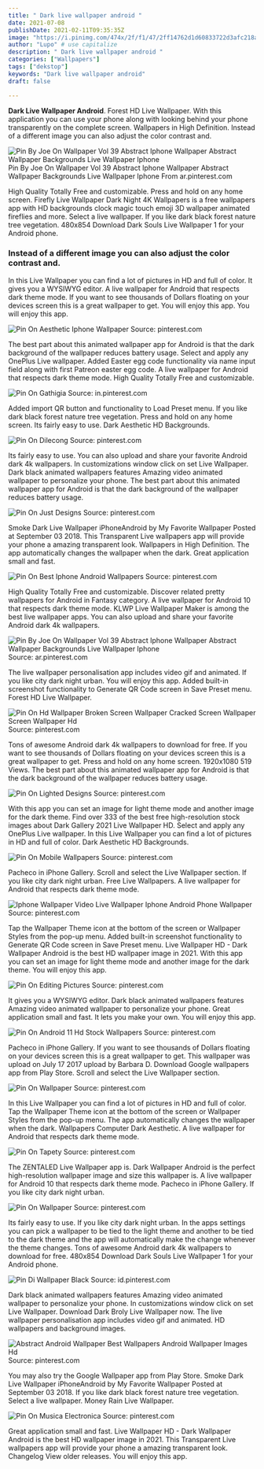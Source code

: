 ```yaml
---
title: " Dark live wallpaper android "
date: 2021-07-08
publishDate: 2021-02-11T09:35:35Z
image: "https://i.pinimg.com/474x/2f/f1/47/2ff14762d1d60833722d3afc218a1d57.jpg"
author: "Lupo" # use capitalize
description: " Dark live wallpaper android "
categories: ["Wallpapers"]
tags: ["dekstop"]
keywords: "Dark live wallpaper android"
draft: false

---
```



**Dark Live Wallpaper Android**. Forest HD Live Wallpaper. With this application you can use your phone along with looking behind your phone transparently on the complete screen. Wallpapers in High Definition. Instead of a different image you can also adjust the color contrast and.

![Pin By Joe On Wallpaper Vol 39 Abstract Iphone Wallpaper Abstract Wallpaper Backgrounds Live Wallpaper Iphone](https://i.pinimg.com/originals/04/95/76/049576949364e91fc311b737a32a4978.jpg "Pin By Joe On Wallpaper Vol 39 Abstract Iphone Wallpaper Abstract Wallpaper Backgrounds Live Wallpaper Iphone")
Pin By Joe On Wallpaper Vol 39 Abstract Iphone Wallpaper Abstract Wallpaper Backgrounds Live Wallpaper Iphone From ar.pinterest.com


High Quality Totally Free and customizable. Press and hold on any home screen. Firefly Live Wallpaper Dark Night 4K Wallpapers is a free wallpapers app with HD backgrounds clock magic touch emoji 3D wallpaper animated fireflies and more. Select a live wallpaper. If you like dark black forest nature tree vegetation. 480x854 Download Dark Souls Live Wallpaper 1 for your Android phone.

### Instead of a different image you can also adjust the color contrast and.

In this Live Wallpaper you can find a lot of pictures in HD and full of color. It gives you a WYSIWYG editor. A live wallpaper for Android that respects dark theme mode. If you want to see thousands of Dollars floating on your devices screen this is a great wallpaper to get. You will enjoy this app. You will enjoy this app.


![Pin On Aesthetic Iphone Wallpaper](https://i.pinimg.com/originals/ba/40/89/ba4089fce9085cba83987fac7bfe84c4.gif "Pin On Aesthetic Iphone Wallpaper")
Source: pinterest.com

The best part about this animated wallpaper app for Android is that the dark background of the wallpaper reduces battery usage. Select and apply any OnePlus Live wallpaper. Added Easter egg code functionality via name input field along with first Patreon easter egg code. A live wallpaper for Android that respects dark theme mode. High Quality Totally Free and customizable.

![Pin On Gathigia](https://i.pinimg.com/originals/23/38/91/23389154ccc04f4d19b2f27f2d213a95.jpg "Pin On Gathigia")
Source: in.pinterest.com

Added import QR button and functionality to Load Preset menu. If you like dark black forest nature tree vegetation. Press and hold on any home screen. Its fairly easy to use. Dark Aesthetic HD Backgrounds.

![Pin On Dilecong](https://i.pinimg.com/564x/85/86/11/858611bb4370084b5f65626d6f957531.jpg "Pin On Dilecong")
Source: pinterest.com

Its fairly easy to use. You can also upload and share your favorite Android dark 4k wallpapers. In customizations window click on set Live Wallpaper. Dark black animated wallpapers features Amazing video animated wallpaper to personalize your phone. The best part about this animated wallpaper app for Android is that the dark background of the wallpaper reduces battery usage.

![Pin On Just Designs](https://i.pinimg.com/originals/68/20/26/682026d260756e315a6af91140d5ce8a.jpg "Pin On Just Designs")
Source: pinterest.com

Smoke Dark Live Wallpaper iPhoneAndroid by My Favorite Wallpaper Posted at September 03 2018. This Transparent Live wallpapers app will provide your phone a amazing transparent look. Wallpapers in High Definition. The app automatically changes the wallpaper when the dark. Great application small and fast.

![Pin On Best Iphone Android Wallpapers](https://i.pinimg.com/originals/2a/7d/06/2a7d0668824a32d7dd4237f824e3bed6.jpg "Pin On Best Iphone Android Wallpapers")
Source: pinterest.com

High Quality Totally Free and customizable. Discover related pretty wallpapers for Android in Fantasy category. A live wallpaper for Android 10 that respects dark theme mode. KLWP Live Wallpaper Maker is among the best live wallpaper apps. You can also upload and share your favorite Android dark 4k wallpapers.

![Pin By Joe On Wallpaper Vol 39 Abstract Iphone Wallpaper Abstract Wallpaper Backgrounds Live Wallpaper Iphone](https://i.pinimg.com/originals/04/95/76/049576949364e91fc311b737a32a4978.jpg "Pin By Joe On Wallpaper Vol 39 Abstract Iphone Wallpaper Abstract Wallpaper Backgrounds Live Wallpaper Iphone")
Source: ar.pinterest.com

The live wallpaper personalisation app includes video gif and animated. If you like city dark night urban. You will enjoy this app. Added built-in screenshot functionality to Generate QR Code screen in Save Preset menu. Forest HD Live Wallpaper.

![Pin On Hd Wallpaper Broken Screen Wallpaper Cracked Screen Wallpaper Screen Wallpaper Hd](https://i.pinimg.com/originals/a6/6f/f4/a66ff4ed31b524bd74dde71a9bcbd366.png "Pin On Hd Wallpaper Broken Screen Wallpaper Cracked Screen Wallpaper Screen Wallpaper Hd")
Source: pinterest.com

Tons of awesome Android dark 4k wallpapers to download for free. If you want to see thousands of Dollars floating on your devices screen this is a great wallpaper to get. Press and hold on any home screen. 1920x1080 519 Views. The best part about this animated wallpaper app for Android is that the dark background of the wallpaper reduces battery usage.

![Pin On Lighted Designs](https://i.pinimg.com/originals/3a/8f/02/3a8f028e363fc2ec1ee10b3229b64fff.gif "Pin On Lighted Designs")
Source: pinterest.com

With this app you can set an image for light theme mode and another image for the dark theme. Find over 333 of the best free high-resolution stock images about Dark Gallery 2021 Live Wallpaper HD. Select and apply any OnePlus Live wallpaper. In this Live Wallpaper you can find a lot of pictures in HD and full of color. Dark Aesthetic HD Backgrounds.

![Pin On Mobile Wallpapers](https://i.pinimg.com/originals/1a/17/06/1a1706b8f710a02704d240ad859c6cbc.jpg "Pin On Mobile Wallpapers")
Source: pinterest.com

Pacheco in iPhone Gallery. Scroll and select the Live Wallpaper section. If you like city dark night urban. Free Live Wallpapers. A live wallpaper for Android that respects dark theme mode.

![Iphone Wallpaper Video Live Wallpaper Iphone Android Phone Wallpaper](https://i.pinimg.com/originals/71/fe/18/71fe189ca8b100e377fa533341ae5db3.jpg "Iphone Wallpaper Video Live Wallpaper Iphone Android Phone Wallpaper")
Source: pinterest.com

Tap the Wallpaper Theme icon at the bottom of the screen or Wallpaper Styles from the pop-up menu. Added built-in screenshot functionality to Generate QR Code screen in Save Preset menu. Live Wallpaper HD - Dark Wallpaper Android is the best HD wallpaper image in 2021. With this app you can set an image for light theme mode and another image for the dark theme. You will enjoy this app.

![Pin On Editing Pictures](https://i.pinimg.com/originals/f9/01/52/f901528b02482b0c2cf50df4fa34ee2a.png "Pin On Editing Pictures")
Source: pinterest.com

It gives you a WYSIWYG editor. Dark black animated wallpapers features Amazing video animated wallpaper to personalize your phone. Great application small and fast. It lets you make your own. You will enjoy this app.

![Pin On Android 11 Hd Stock Wallpapers](https://i.pinimg.com/originals/e6/53/a0/e653a093b88ee8cc1f8ba5d7b088a3a6.jpg "Pin On Android 11 Hd Stock Wallpapers")
Source: pinterest.com

Pacheco in iPhone Gallery. If you want to see thousands of Dollars floating on your devices screen this is a great wallpaper to get. This wallpaper was upload on July 17 2017 upload by Barbara D. Download Google wallpapers app from Play Store. Scroll and select the Live Wallpaper section.

![Pin On Wallpaper](https://i.pinimg.com/originals/e1/70/87/e17087022aa542d07b5d751f8d8cf8c0.jpg "Pin On Wallpaper")
Source: pinterest.com

In this Live Wallpaper you can find a lot of pictures in HD and full of color. Tap the Wallpaper Theme icon at the bottom of the screen or Wallpaper Styles from the pop-up menu. The app automatically changes the wallpaper when the dark. Wallpapers Computer Dark Aesthetic. A live wallpaper for Android that respects dark theme mode.

![Pin On Tapety](https://i.pinimg.com/originals/cc/57/97/cc57973255cd21cde20097d46063bc36.png "Pin On Tapety")
Source: pinterest.com

The ZENTALED Live Wallpaper app is. Dark Wallpaper Android is the perfect high-resolution wallpaper image and size this wallpaper is. A live wallpaper for Android 10 that respects dark theme mode. Pacheco in iPhone Gallery. If you like city dark night urban.

![Pin On Wallpaper](https://i.pinimg.com/originals/ef/b8/a6/efb8a6c1addfe5d662c6fa70f1ce783b.jpg "Pin On Wallpaper")
Source: pinterest.com

Its fairly easy to use. If you like city dark night urban. In the apps settings you can pick a wallpaper to be tied to the light theme and another to be tied to the dark theme and the app will automatically make the change whenever the theme changes. Tons of awesome Android dark 4k wallpapers to download for free. 480x854 Download Dark Souls Live Wallpaper 1 for your Android phone.

![Pin Di Wallpaper Black](https://i.pinimg.com/originals/14/d2/09/14d20919b5d877d3942428df52c72ea3.gif "Pin Di Wallpaper Black")
Source: id.pinterest.com

Dark black animated wallpapers features Amazing video animated wallpaper to personalize your phone. In customizations window click on set Live Wallpaper. Download Dark Broly Live Wallpaper now. The live wallpaper personalisation app includes video gif and animated. HD wallpapers and background images.

![Abstract Android Wallpaper Best Wallpapers Android Wallpaper Images Hd](https://i.pinimg.com/originals/74/da/9b/74da9b85b506ca5d462bd12c659960ea.jpg "Abstract Android Wallpaper Best Wallpapers Android Wallpaper Images Hd")
Source: pinterest.com

You may also try the Google Wallpaper app from Play Store. Smoke Dark Live Wallpaper iPhoneAndroid by My Favorite Wallpaper Posted at September 03 2018. If you like dark black forest nature tree vegetation. Select a live wallpaper. Money Rain Live Wallpaper.

![Pin On Musica Electronica](https://i.pinimg.com/474x/2f/f1/47/2ff14762d1d60833722d3afc218a1d57.jpg "Pin On Musica Electronica")
Source: pinterest.com

Great application small and fast. Live Wallpaper HD - Dark Wallpaper Android is the best HD wallpaper image in 2021. This Transparent Live wallpapers app will provide your phone a amazing transparent look. Changelog View older releases. You will enjoy this app.

